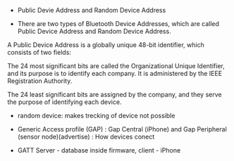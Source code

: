  

 - Public Devie Address and Random Device Address

 - There are two types of Bluetooth Device Addresses, which are called Public Device Address and Random Device Address.

A Public Device Address is a globally unique 48-bit identifier, which consists of two fields:

The 24 most significant bits are called the Organizational Unique Identifier, and its purpose is to identify each company. It is administered by the IEEE Registration Authority.

The 24 least significant bits are assigned by the company, and they serve the purpose of identifying each device.

 - random device: makes trecking of device not possible

 - Generic Access profile (GAP) : Gap Central (iPhone) and Gap Peripheral (sensor node)(advertise) : How devices conect 
 - GATT Server - database inside firmware, client - iPhone

